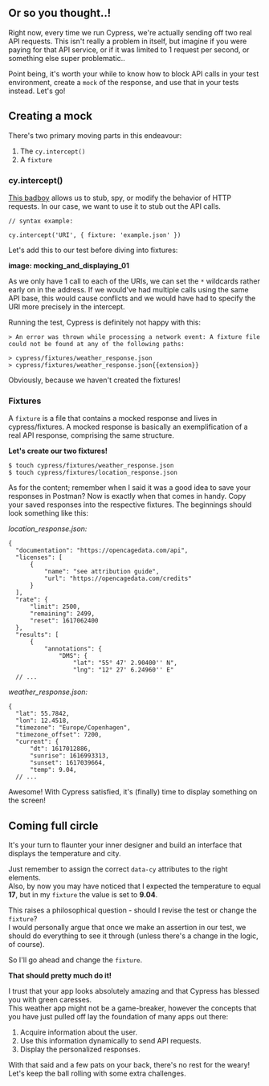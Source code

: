 ## Or so you thought..!
Right now, every time we run Cypress, we're actually sending off two real API requests. This isn't really a problem in itself, but imagine if you were paying for that API service, or if it was limited to 1 request per second, or something else super problematic.. 

Point being, it's worth your while to know how to block API calls in your test environment, create a `mock` of the response, and use that in your tests instead. Let's go!

## Creating a mock
There's two primary moving parts in this endeavour:
1. The `cy.intercept()`
2. A `fixture`

### cy.intercept()
[This badboy](https://docs.cypress.io/api/commands/intercept#Comparison-to-cy-route) allows us to stub, spy, or modify the behavior of HTTP requests. In our case, we want to use it to stub out the API calls.

```
// syntax example:

cy.intercept('URI', { fixture: 'example.json' })
```

Let's add this to our test before diving into fixtures:

**image: mocking_and_displaying_01**

As we only have 1 call to each of the URIs, we can set the `*` wildcards rather early on in the address. If we would've had multiple calls using the same API base, this would cause conflicts and we would have had to specify the URI more precisely in the intercept. 

Running the test, Cypress is definitely not happy with this:
```
> An error was thrown while processing a network event: A fixture file could not be found at any of the following paths:

> cypress/fixtures/weather_response.json 
> cypress/fixtures/weather_response.json{{extension}}
```
Obviously, because we haven't created the fixtures!

### Fixtures
A `fixture` is a file that contains a mocked response and lives in cypress/fixtures. A mocked response is basically an exemplification of a real API response, comprising the same structure. 

**Let's create our two fixtures!**

```
$ touch cypress/fixtures/weather_response.json
$ touch cypress/fixtures/location_response.json
```

As for the content; remember when I said it was a good idea to save your responses in Postman? Now is exactly when that comes in handy. Copy your saved responses into the respective fixtures. The beginnings should look something like this:

*location_response.json:*
```
{
  "documentation": "https://opencagedata.com/api",
  "licenses": [
      {
          "name": "see attribution guide",
          "url": "https://opencagedata.com/credits"
      }
  ],
  "rate": {
      "limit": 2500,
      "remaining": 2499,
      "reset": 1617062400
  },
  "results": [
      {
          "annotations": {
              "DMS": {
                  "lat": "55° 47' 2.90400'' N",
                  "lng": "12° 27' 6.24960'' E"
  // ...
```
*weather_response.json:*
```
{
  "lat": 55.7842,
  "lon": 12.4518,
  "timezone": "Europe/Copenhagen",
  "timezone_offset": 7200,
  "current": {
      "dt": 1617012886,
      "sunrise": 1616993313,
      "sunset": 1617039664,
      "temp": 9.04,
  // ...
```
Awesome! With Cypress satisfied, it's (finally) time to display something on the screen!

## Coming full circle
It's your turn to flaunter your inner designer and build an interface that displays the temperature and city. 

Just remember to assign the correct `data-cy` attributes to the right elements.  
Also, by now you may have noticed that I expected the temperature to equal **17**, but in my `fixture` the value is set to **9.04**. 

This raises a philosophical question - should I revise the test or change the `fixture`?  
I would personally argue that once we make an assertion in our test, we should do everything to see it through (unless there's a change in the logic, of course).

So I'll go ahead and change the `fixture`.

**That should pretty much do it!**

I trust that your app looks absolutely amazing and that Cypress has blessed you with green caresses.  
This weather app might not be a game-breaker, however the concepts that you have just pulled off lay the foundation of many apps out there:
1. Acquire information about the user.
2. Use this information dynamically to send API requests.
3. Display the personalized responses.

With that said and a few pats on your back, there's no rest for the weary! Let's keep the ball rolling with some extra challenges.